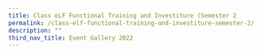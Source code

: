 ```yaml
---
title: Class eLF Functional Training and Investiture (Semester 2
permalink: /class-elf-functional-training-and-investiture-semester-2/
description: ""
third_nav_title: Event Gallery 2022
---
```

